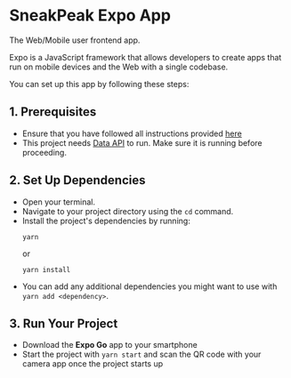 # SneakPeak Expo App

The Web/Mobile user frontend app.

Expo is a JavaScript framework that allows developers to create apps that run on mobile devices and the Web with a single codebase.

You can set up this app by following these steps:

## 1. Prerequisites

- Ensure that you have followed all instructions provided [here](https://github.com/sneakpeak-git)
- This project needs [Data API](https://github.com/sneakpeak-git/sneakpeak-api-data) to run. Make sure it is running before proceeding.

## 2. Set Up Dependencies

- Open your terminal.
- Navigate to your project directory using the `cd` command.
- Install the project's dependencies by running:
    ```
    yarn
    ```
  or
    ```
    yarn install
    ```
- You can add any additional dependencies you might want to use with `yarn add <dependency>`.

## 3. Run Your Project

- Download the **Expo Go** app to your smartphone
- Start the project with `yarn start` and scan the QR code with your camera app once the project starts up

